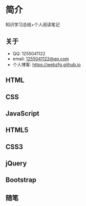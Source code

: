# 简介

知识学习总结+个人阅读笔记


## 关于

- QQ:  1255041122
- email:  1255041122@qq.com
- 个人博客: https://webzfg.github.io


## HTML 



## CSS



## JavaScript


## HTML5


## CSS3


## jQuery


## Bootstrap


## 随笔

